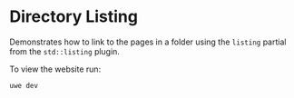 # Directory Listing

Demonstrates how to link to the pages in a folder using the `listing` partial from the `std::listing` plugin.

To view the website run:

```
uwe dev
```

